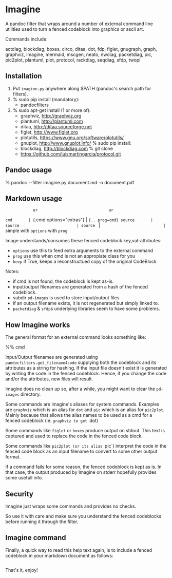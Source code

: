# Imagine

A pandoc filter that wraps around a number of external command line utilities
used to turn a fenced codeblock into graphics or ascii art.

Commands include:

   actdiag, blockdiag, boxes, circo, ditaa, dot, fdp, figlet, gnugraph,
   graph, graphviz, imagine, mermaid, mscgen, neato, nwdiag, packetdiag,
   pic, pic2plot, plantuml, plot, protocol, rackdiag, seqdiag, sfdp,
   twopi

## Installation

1. Put `imagine.py` anywhere along $PATH (pandoc's search path for filters).
2. % sudo pip install (mandatory):
     - pandocfilters
3. % sudo apt-get install (1 or more of):
     - graphviz,   http://graphviz.org
     - plantuml,   http://plantuml.com
     - ditaa,      http://ditaa.sourceforge.net
     - figlet,     http://www.figlet.org
     - plotutils,  https://www.gnu.org/software/plotutils/
     - gnuplot,    http://www.gnuplot.info/
   % sudo pip install:
     - blockdiag,  http://blockdiag.com
   % git clone
     - https://github.com/luismartingarcia/protocol.git

## Pandoc usage

  % pandoc --filter imagine.py document.md -o document.pdf


## Markdown usage

                or                               or
   ```cmd       | ```{.cmd options="extras"}     | ```{.. prog=cmd}
   source       | source                         | source
   ```          | ```                            | ```
   simple         with `options`                   with `prog`

  Image understands/consumes these fenced codeblock key,val-attributes:
  - `options` use this to feed extra arguments to the external command
  - `prog`    use this when cmd is not an appropiate class for you
  - `keep`    if True, keeps a reconstructued copy of the original CodeBlock

  Notes:
  - if cmd is not found, the codeblock is kept as-is.
  - input/output filenames are generated from a hash of the fenced codeblock.
  - subdir `pd-images` is used to store input/output files
  - if an output filename exists, it is not regenerated but simply linked to.
  - `packetdiag` & `sfdp`s underlying libraries seem to have some problems.


## How Imagine works

The general format for an external command looks something like:

%% cmd <options> <inputfile> <outputfile>

Input/Output filenames are generated using `pandocfilters.get_filename4code`
supplying both the codeblock and its attributes as a string for hashing. If
the input file doesn't exist it is generated by writing the code in the fenced
codeblock. Hence, if you change the code and/or the attributes, new files will
result.

Imagine does no clean up so, after a while, you might want to clear the
`pd-images` directory.

Some commands are Imagine's aliases for system commands.  Examples are
`graphviz` which is an alias for `dot` and `pic` which is an alias for
`pic2plot`.  Mainly because that allows the alias names to be used as a cmd
for a fenced codeblock (ie. ```graphviz to get ```dot)

Some commands like `figlet` or `boxes` produce output on stdout.  This text is
captured and used to replace the code in the fenced code block.

Some commands like `pic2plot (or its alias `pic`) interpret the code in the
fenced code block as an input filename to convert to some other output format.

If a command fails for some reason, the fenced codeblock is kept as is.  In
that case, the output produced by Imagine on stderr hopefully provides some
usefull info.


## Security

Imagine just wraps some commands and provides no checks.

So use it with care and make sure you understand the fenced codeblocks before
running it through the filter.


## Imagine command

Finally, a quick way to read this help text again, is to include a fenced
codeblock in your markdown document as follows:

  ```imagine
  ```

  That's it, enjoy!

